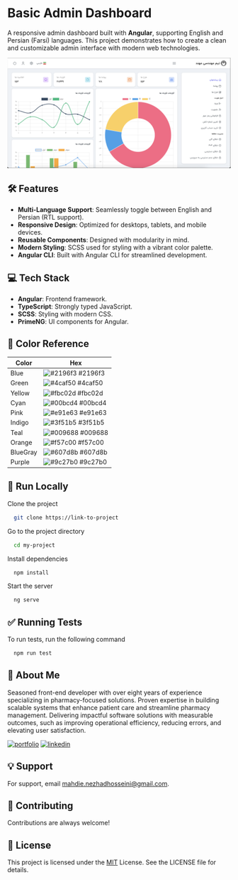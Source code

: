 # **Basic Admin Dashboard**

A responsive admin dashboard built with **Angular**, supporting English and Persian (Farsi) languages. This project demonstrates how to create a clean and customizable admin interface with modern web technologies.

![App Screenshot](src/assets/images/screenshot.png)

## 🛠 **Features**

-   **Multi-Language Support**: Seamlessly toggle between English and Persian (RTL support).
-   **Responsive Design**: Optimized for desktops, tablets, and mobile devices.
-   **Reusable Components**: Designed with modularity in mind.
-   **Modern Styling**: SCSS used for styling with a vibrant color palette.
-   **Angular CLI**: Built with Angular CLI for streamlined development.

## 💻 **Tech Stack**

-   **Angular**: Frontend framework.
-   **TypeScript**: Strongly typed JavaScript.
-   **SCSS**: Styling with modern CSS.
-   **PrimeNG**: UI components for Angular.

## 🎨 Color Reference

| Color    | Hex                                                              |
| -------- | ---------------------------------------------------------------- |
| Blue     | ![#2196f3](https://via.placeholder.com/10/2196f3?text=+) #2196f3 |
| Green    | ![#4caf50](https://via.placeholder.com/10/4caf50?text=+) #4caf50 |
| Yellow   | ![#fbc02d](https://via.placeholder.com/10/fbc02d?text=+) #fbc02d |
| Cyan     | ![#00bcd4](https://via.placeholder.com/10/00bcd4?text=+) #00bcd4 |
| Pink     | ![#e91e63](https://via.placeholder.com/10/e91e63?text=+) #e91e63 |
| Indigo   | ![#3f51b5](https://via.placeholder.com/10/3f51b5?text=+) #3f51b5 |
| Teal     | ![#009688](https://via.placeholder.com/10/009688?text=+) #009688 |
| Orange   | ![#f57c00](https://via.placeholder.com/10/f57c00?text=+) #f57c00 |
| BlueGray | ![#607d8b](https://via.placeholder.com/10/607d8b?text=+) #607d8b |
| Purple   | ![#9c27b0](https://via.placeholder.com/10/9c27b0?text=+) #9c27b0 |

## 🚀 **Run Locally**

Clone the project

```bash
  git clone https://link-to-project
```

Go to the project directory

```bash
  cd my-project
```

Install dependencies

```bash
  npm install
```

Start the server

```bash
  ng serve
```

## ✅ **Running Tests**

To run tests, run the following command

```bash
  npm run test
```

## 👩 **About Me**

Seasoned front-end developer with over eight years of experience specializing in pharmacy-focused solutions. Proven expertise in building scalable systems that enhance patient care and streamline pharmacy management. Delivering impactful software solutions with measurable outcomes, such as improving operational efficiency, reducing errors, and elevating user satisfaction.

[![portfolio](https://img.shields.io/badge/my_portfolio-000?style=for-the-badge&logo=ko-fi&logoColor=white)](https://lunanezha.com/)
[![linkedin](https://img.shields.io/badge/linkedin-0A66C2?style=for-the-badge&logo=linkedin&logoColor=white)](www.linkedin.com/in/luna-nezha/)

## 💡 **Support**

For support, email mahdie.nezhadhosseini@gmail.com.

## 🤝 **Contributing**

Contributions are always welcome!

## 📝 **License**

This project is licensed under the
[MIT](https://choosealicense.com/licenses/mit/) License. See the LICENSE file for details.
